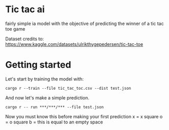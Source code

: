 # Tic tac ai

fairly simple ia model with the objective of predicting the winner of a tic tac toe game

Dataset credits to: https://www.kaggle.com/datasets/ulrikthygepedersen/tic-tac-toe

# Getting started

Let's start by training the model with:

```
cargo r --train --file tic_tac_toc.csv --dist test.json
```

And now let's make a simple prediction.

```
cargo r -- run ***/***/*** --file test.json
```

Now you must know this before making your first prediction
x = x square
o = o square
b = this is equal to an empty space
